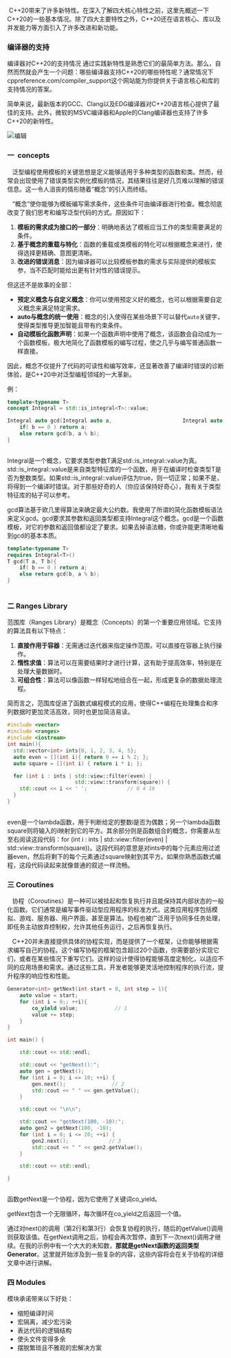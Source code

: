 ​

 C++20带来了许多新特性。在深入了解四大核心特性之前，这里先概述一下C++20的一些基本情况。除了四大主要特性之外，C++20还在语言核心、库以及并发能力等方面引入了许多改进和新功能。

### **编译器的支持**

编译器对C++20的支持情况 通过实践新特性是熟悉它们的最简单方法。那么，自然而然就会产生一个问题：哪些编译器支持C++20的哪些特性呢？通常情况下cppreference.com/compiler_support这个网站能为你提供关于语言核心和库的支持情况的答案。

简单来说，最新版本的GCC、Clang以及EDG编译器对C++20语言核心提供了最佳的支持。此外，微软的MSVC编译器和Apple的Clang编译器也支持了许多C++20的新特性。

![](https://img-blog.csdnimg.cn/direct/615e0418cc084358adc362be703b4c6d.png)![](data:image/gif;base64,R0lGODlhAQABAPABAP///wAAACH5BAEKAAAALAAAAAABAAEAAAICRAEAOw== "点击并拖拽以移动")​编辑

### 一  concepts

   泛型编程使用模板的关键思想是定义能够适用于多种类型的函数和类。然而，经常会出现使用了错误类型实例化模板的情况，其结果往往是好几页难以理解的错误信息。这一令人沮丧的情形随着“概念”的引入而终结。

   “概念”使你能够为模板编写需求条件，这些条件可由编译器进行检查。概念彻底改变了我们思考和编写泛型代码的方式。原因如下：

1. **模板的需求成为接口的一部分**：明确地表达了模板应当工作的类型需要满足的条件。
2. **基于概念的重载与特化**：函数的重载或类模板的特化可以根据概念来进行，使得选择更精确、意图更清晰。
3. **改进的错误消息**：因为编译器可以比较模板参数的需求与实际提供的模板实参，当不匹配时能给出更有针对性的错误提示。

但这还不是故事的全部：

- **预定义概念与自定义概念**：你可以使用预定义好的概念，也可以根据需要自定义概念来满足特定需求。
- **auto与概念的统一使用**：概念的引入使得在某些场景下可以替代`auto`关键字，使得类型推导更加智能且带有约束条件。
- **自动模板化函数声明**：如果一个函数声明中使用了概念，该函数会自动成为一个函数模板，极大地简化了函数模板的编写过程，使之几乎与编写普通函数一样直接。

因此，概念不仅提升了代码的可读性和编写效率，还显著改善了编译时错误的诊断体验，是C++20中对泛型编程领域的一大革新。

例：

```cpp
template<typename T>
concept Integral = std::is_integral<T>::value;

Integral auto gcd(Integral auto a,                       Integral auto b){
    if( b == 0 ) return a; 
    else return gcd(b, a % b);
}
```

![](data:image/gif;base64,R0lGODlhAQABAPABAP///wAAACH5BAEKAAAALAAAAAABAAEAAAICRAEAOw== "点击并拖拽以移动")

Integral是一个概念，它要求类型参数T满足std::is_integral<T>::value为真。std::is_integral<T>::value是来自类型特征库的一个函数，用于在编译时检查类型T是否为整数类型。如果std::is_integral<T>::value评估为true，则一切正常；如果不是，将得到一个编译时错误。对于那些好奇的人（你应该保持好奇心），我有关于类型特征库的帖子可以参考。

gcd算法基于欧几里得算法来确定最大公约数。我使用了所谓的简化函数模板语法来定义gcd。gcd要求其参数和返回类型都支持Integral这个概念。gcd是一个函数模板，对它的参数和返回值都设定了要求。如果去掉语法糖，你或许能更清晰地看到gcd的基本本质。

```cpp
template<typename T>
requires Integral<T>()
T gcd(T a, T b){
    if( b == 0 ) return a; 
    else return gcd(b, a % b);
}
```

![](data:image/gif;base64,R0lGODlhAQABAPABAP///wAAACH5BAEKAAAALAAAAAABAAEAAAICRAEAOw== "点击并拖拽以移动")

### 二 Ranges Library

范围库（Ranges Library）是概念（Concepts）的第一个重要应用领域。它支持的算法具有以下特点：

1. **直接作用于容器**：无需通过迭代器来指定操作范围，可以直接在容器上执行操作。
2. **惰性求值**：算法可以在需要结果时才进行计算，这有助于提高效率，特别是在处理大量数据时。
3. **可组合性**：算法可以像函数一样轻松地组合在一起，形成更复杂的数据处理流程。

简而言之，范围库促进了函数式编程模式的应用，使得C++编程在处理集合和序列数据时更加灵活高效，同时也更加简洁易读。

```cpp
#include <vector>
#include <ranges>
#include <iostream>
int main(){
  std::vector<int> ints{0, 1, 2, 3, 4, 5};
  auto even = [](int i){ return 0 == i % 2; };
  auto square = [](int i) { return i * i; };

  for (int i : ints | std::view::filter(even) | 
                      std::view::transform(square)) {
    std::cout << i << ' ';             // 0 4 16
  }
}
```

![](data:image/gif;base64,R0lGODlhAQABAPABAP///wAAACH5BAEKAAAALAAAAAABAAEAAAICRAEAOw== "点击并拖拽以移动")

even是一个lambda函数，用于判断给定的整数i是否为偶数；另一个lambda函数square则将输入的i映射到它的平方。其余部分则是函数组合的概念，你需要从左至右阅读这段代码：for (int i : ints | std::view::filter(even) | std::view::transform(square))。这段代码的意思是对ints中的每个元素应用过滤器even，然后将剩下的每个元素通过square映射到其平方。如果你熟悉函数式编程，这段代码读起来就像普通的叙述一样流畅。

### 三 Coroutines

   协程（Coroutines）是一种可以被挂起和恢复执行并且能保持其内部状态的一般化函数。它们通常是编写事件驱动型应用程序的标准方式。这类应用程序包括模拟、游戏、服务器、用户界面，甚至是算法。协程也被广泛用于协同多任务处理，即任务主动放弃控制权，允许其他任务运行，之后再恢复执行。

   C++20并未直接提供具体的协程实现，而是提供了一个框架，让你能够根据需求编写自己的协程。这个编写协程的框架包含超过20个函数，你需要部分实现它们，或者在某些情况下重写它们。这样的设计使得协程能够高度定制化，以适应不同的应用场景和需求。通过这些工具，开发者能够更灵活地控制程序的执行流，提升程序的响应性和性能。

```cpp
Generator<int> getNext(int start = 0, int step = 1){
    auto value = start;
    for (int i = 0;; ++i){
        co_yield value;            // 1
        value += step;
    }
}

int main() {

    std::cout << std::endl;

    std::cout << "getNext():";
    auto gen = getNext();
    for (int i = 0; i <= 10; ++i) {
        gen.next();               // 2
        std::cout << " " << gen.getValue();                  
    }

    std::cout << "\n\n";

    std::cout << "getNext(100, -10):";
    auto gen2 = getNext(100, -10);
    for (int i = 0; i <= 20; ++i) {
        gen2.next();             // 3
        std::cout << " " << gen2.getValue();
    }

    std::cout << std::endl;

}
```

![](data:image/gif;base64,R0lGODlhAQABAPABAP///wAAACH5BAEKAAAALAAAAAABAAEAAAICRAEAOw== "点击并拖拽以移动")

函数getNext是一个协程，因为它使用了关键词co_yield。

getNext包含一个无限循环，每次循环在co_yield之后返回一个值。

通过对next()的调用（第2行和第3行）会恢复协程的执行，随后的getValue()调用则获取该值。在getNext调用之后，协程会再次暂停，直到下一次next()调用才继续。在我的示例中有一个大大的未知数，**那就是getNext函数的返回类型Generator<int>**。这里就开始涉及到一些复杂的内容，这些内容将会在关于协程的详细文章中进行讲解。

### 四 Modules

模块承诺带来以下好处：

- 缩短编译时间
- 宏隔离，减少宏污染
- 表达代码的逻辑结构
- 使头文件变得多余
- 摆脱繁琐且不雅观的宏解决方案

​
